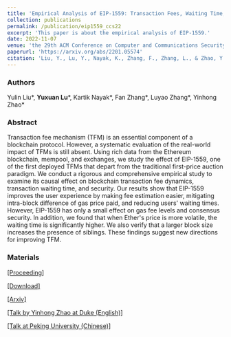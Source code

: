 ```yaml
---
title: 'Empirical Analysis of EIP-1559: Transaction Fees, Waiting Time, and Consensus Security'
collection: publications
permalink: /publication/eip1559_ccs22
excerpt: 'This paper is about the empirical analysis of EIP-1559.'
date: 2022-11-07
venue: 'the 29th ACM Conference on Computer and Communications Security (CCS)'
paperurl: 'https://arxiv.org/abs/2201.05574'
citation: 'Liu, Y., Lu, Y., Nayak, K., Zhang, F., Zhang, L., & Zhao, Y. (2022). Empirical Analysis of EIP-1559: Transaction Fees, Waiting Time, and Consensus Security. arXiv preprint arXiv:2201.05574.' 
---
```

### Authors

Yulin Liu\*, **Yuxuan Lu**\*, Kartik Nayak\*, Fan Zhang\*, Luyao Zhang\*, Yinhong Zhao\*

### Abstract

Transaction fee mechanism (TFM) is an essential component of a blockchain protocol. However, a systematic evaluation of the real-world impact of TFMs is still absent. Using rich data from the Ethereum blockchain, mempool, and exchanges, we study the effect of EIP-1559, one of the first deployed TFMs that depart from the traditional first-price auction paradigm. We conduct a rigorous and comprehensive empirical study to examine its causal effect on blockchain transaction fee dynamics, transaction waiting time, and security. Our results show that EIP-1559 improves the user experience by making fee estimation easier, mitigating intra-block difference of gas price paid, and reducing users' waiting times. However, EIP-1559 has only a small effect on gas fee levels and consensus security. In addition, we found that when Ether's price is more volatile, the waiting time is significantly higher. We also verify that a larger block size increases the presence of siblings. These findings suggest new directions for improving TFM.

### Materials

[[Proceeding]](https://dl.acm.org/doi/10.1145/3548606.3559341)

[[Download]](https://yxlu.me/files/eip1559_ccs22.pdf)

[[Arxiv]](https://arxiv.org/abs/2201.05574)

[[Talk by Yinhong Zhao at Duke (English)]](https://duke.zoom.us/rec/share/VFCt0C7QSSrB36l2Oo7Aeo2ukUDK6UUANKNhN6Y3n_RmxfgLGuZHsvknniwkFW2C.u8Um_2FSsp9GBC-F?startTime=1643583781000)

[[Talk at Peking University (Chinese)]](https://www.bilibili.com/video/BV19B4y1U7Qy)


